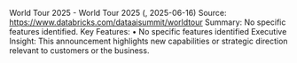 World Tour 2025 - World Tour 2025 (, 2025-06-16)
Source: https://www.databricks.com/dataaisummit/worldtour
Summary: No specific features identified.
Key Features:
• No specific features identified
Executive Insight: This announcement highlights new capabilities or strategic direction relevant to customers or the business.
